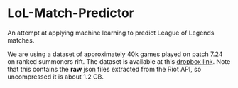 # LoL-Match-Predictor
An attempt at applying machine learning to predict League of Legends matches.

We are using a dataset of approximately 40k games played on patch 7.24 on ranked summoners rift. The dataset is available at this [dropbox link](https://www.dropbox.com/s/09xyl14fjjgdbp9/matches.zip?dl=0). Note that this contains the **raw** json files extracted from the Riot API, so uncompressed it is about 1.2 GB.